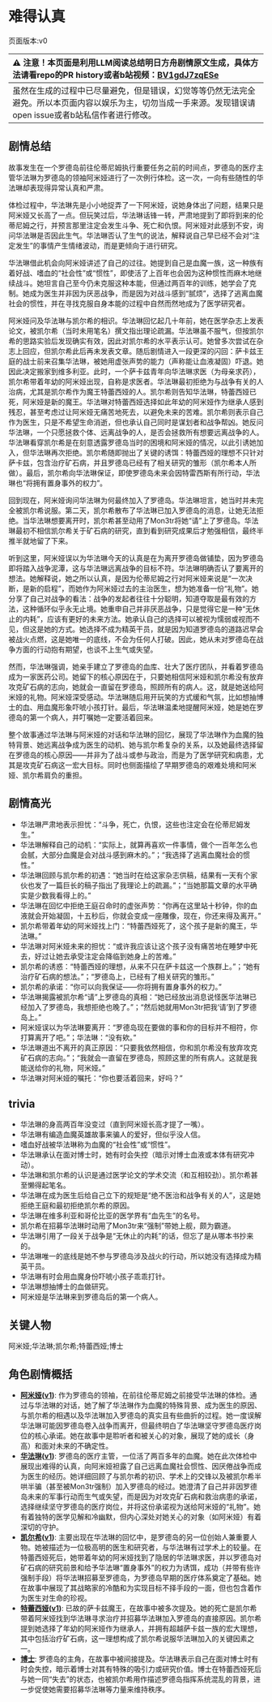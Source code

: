 # 难得认真
页面版本:v0
 

| :warning: 注意！本页面是利用LLM阅读总结明日方舟剧情原文生成，具体方法请看repo的PR history或者b站视频：[BV1gdJ7zqESe](https://www.bilibili.com/video/BV1gdJ7zqESe/)         |
|:----------------------------|
| 虽然在生成的过程中已尽量避免，但是错误，幻觉等等仍然无法完全避免。所以本页面内容以娱乐为主，切勿当成一手来源。发现错误请open issue或者b站私信作者进行修改。|



## 剧情总结
故事发生在一个罗德岛前往伦蒂尼姆执行重要任务之前的时间点，罗德岛的医疗主管华法琳为罗德岛的领袖阿米娅进行了一次例行体检。这一次，一向有些随性的华法琳却表现得异常认真和严肃。

体检过程中，华法琳先是小小地捉弄了一下阿米娅，说她身体出了问题，结果只是阿米娅又长高了一点。但玩笑过后，华法琳话锋一转，严肃地提到了即将到来的伦蒂尼姆之行，并预言那里注定会发生斗争、死亡和仇恨。阿米娅对此感到不安，询问华法琳是否因此生气。华法琳否认了生气的说法，解释说自己早已经不会对“注定发生”的事情产生情绪波动，而是更倾向于进行研究。

华法琳借此机会向阿米娅讲述了自己的过往。她提到自己是血魔一族，这一种族有着好战、嗜血的“社会性”或“惯性”，即使活了上百年也会因为这种惯性而麻木地继续战斗。她坦言自己至今仍未克服这种本能，但通过两百年的训练，她学会了克制。她成为医生并非因为厌恶战争，而是因为对战斗感到“腻烦”，选择了逃离血魔社会的惯性，并在寻找克服自身本能的过程中自然而然地成为了医学研究者。

阿米娅问及华法琳与凯尔希的相识。华法琳回忆起几十年前，她在医学杂志上发表论文，被凯尔希（当时未用笔名）撰文指出理论疏漏。华法琳虽不服气，但按凯尔希的思路实验后发现确实有效，因此对凯尔希的水平表示认可。她曾多次尝试在杂志上回应，但凯尔希此后再未发表文章。随后剧情进入一段更深的闪回：萨卡兹王庭的战士前来召集华法琳，被她用虚张声势的能力（声称能让血液凝固）吓退。她因此决定搬家到维多利亚。此时，一个萨卡兹青年向华法琳求医（为母亲求药），凯尔希带着年幼的阿米娅出现，自称是求医者。华法琳最初拒绝为与战争有关的人治病，尤其是凯尔希作为魔王特蕾西娅的人。凯尔希则告知华法琳，特蕾西娅已死，阿米娅是新的魔王。华法琳对特蕾西娅选择如此年幼的阿米娅作为继承人感到残忍，甚至考虑过让阿米娅无痛苦地死去，以避免未来的苦难。凯尔希则表示自己作为医生，只是不希望生命消逝，但也承认自己同时是谋划者和战争帮凶。她反问华法琳，一个只愿拯救个体、远离战争的人，是否会拯救所有想要远离战争的人。华法琳看穿凯尔希是在刻意透露罗德岛当时的困境和阿米娅的情况，以此引诱她加入，但华法琳再次拒绝。凯尔希随即抛出了关键的诱饵：特蕾西娅的理想不只针对萨卡兹，包含治疗矿石病，并且罗德岛已经有了相关研究的雏形（凯尔希本人所做）。最后，凯尔希向华法琳保证，即使罗德岛未来会因特雷西斯有所行动，华法琳也“将拥有置身事外的权力”。

回到现在，阿米娅询问华法琳为何最终加入了罗德岛。华法琳坦言，她当时并未完全被凯尔希说服。第二天，凯尔希散布了华法琳已加入罗德岛的消息，让她无法拒绝。当华法琳想要离开时，凯尔希甚至动用了Mon3tr将她“请”上了罗德岛。华法琳最初不相信凯尔希关于矿石病的研究，直到看到研究成果后才勉强相信，最终半推半就地留了下来。

听到这里，阿米娅误以为华法琳今天的认真是在为离开罗德岛做铺垫，因为罗德岛即将踏入战争泥潭，这与华法琳远离战争的目标不符。华法琳明确否认了要离开的想法。她解释说，她之所以认真，是因为伦蒂尼姆之行对阿米娅来说是“一次决断，是新的启程”，而她作为阿米娅过去的主治医生，想为她准备一份“礼物”。她分享了自己对战争的看法：战争的发起者往往十分聪明，知道夺取是最有效的方法，这种循环似乎永无止境。她重申自己并非厌恶战争，只是觉得它是一种“无休止的内耗”，应该有更好的未来方法。她承认自己的选择可以被视为懦弱或视而不见，但这是她的方式。她选择不成为精英干员，就是因为知道罗德岛的道路迟早会被战火点燃，这是她唯一的底线，不会为任何人打破。因此，她从未对罗德岛在战争方面的行动抱有期望，也谈不上生气或失望。

然而，华法琳强调，她亲手建立了罗德岛的血库、壮大了医疗团队，并看着罗德岛成为一家医药公司。她留下的核心原因在于，只要她相信阿米娅和凯尔希没有放弃攻克矿石病的志向，她就会一直留在罗德岛，照顾所有的病人。这，就是她送给阿米娅的礼物。阿米娅深受感动。华法琳随后用开玩笑的方式缓和气氛，比如想抽博士的血、用血魔形象吓唬小孩打针。最后，华法琳温柔地提醒阿米娅，她是她在罗德岛的第一个病人，并叮嘱她一定要活着回来。

整个故事通过华法琳与阿米娅的对话和华法琳的回忆，展现了华法琳作为血魔的独特背景、她远离战争成为医生的动机、她与凯尔希复杂的关系，以及她最终选择留在罗德岛的核心原因——并非为了战斗或参与政治，而是为了医学研究和病患，尤其是攻克矿石病这一宏大目标。同时也侧面描绘了早期罗德岛的艰难处境和阿米娅、凯尔希肩负的重担。
## 剧情高光
*   华法琳严肃地表示担忧：“斗争，死亡，仇恨，这些也注定会在伦蒂尼姆发生。”
*   华法琳解释自己的动机：“实际上，就算再喜欢一件事情，做个一百年怎么也会腻，大部分血魔是会对战斗感到麻木的。”；“我选择了逃离血魔社会的惯性。”
*   华法琳回顾与凯尔希的初遇：“她当时在给这家杂志供稿，结果有一天有个家伙也发了一篇巨长的稿子指出了我理论上的疏漏。”；“当她那篇文章的水平确实是少数我看得上的。”
*   华法琳在回忆中拒绝王庭召命时的虚张声势：“你再在这里站十秒钟，你的血液就会开始凝固，十五秒后，你就会变成一座雕像，现在，你还来得及离开。”
*   凯尔希带着年幼的阿米娅找上门：“特蕾西娅死了，这个孩子是新的魔王，华法琳。”
*   华法琳对阿米娅未来的担忧：“或许我应该让这个孩子没有痛苦地在睡梦中死去，好过让她去承受注定会降临到她身上的苦难。”
*   凯尔希的诱惑：“特蕾西娅的理想，从来不只在萨卡兹这一个族群上。”；“她有治疗矿石病的想法。”；“罗德岛上，已经有了相关研究的雏形。”
*   凯尔希的承诺：“你可以向我保证——你将拥有置身事外的权力。”
*   华法琳揭露被凯尔希“请”上罗德岛的真相：“她已经放出消息说怪医华法琳已经加入了罗德岛，我想拒绝也晚了。”；“然后她就用Mon3tr把我‘请’到了罗德岛上。”
*   阿米娅误以为华法琳要离开：“罗德岛现在要做的事和你的目标并不相符，你打算离开了吧。”；华法琳：“没有欸。”
*   华法琳道出不离开的真正原因：“只要我依然相信，你和凯尔希没有放弃攻克矿石病的志向。”；“我就会一直留在罗德岛，照顾这里的所有病人。这就是我能送给你的礼物，阿米娅。”
*   华法琳对阿米娅的嘱托：“你也要活着回来，好吗？”
## trivia
*   华法琳的身高两百年没变过（直到阿米娅长高才提了一嘴）。
*   华法琳有编造血魔英雄故事来骗人的爱好，但似乎没人信。
*   嗜血好战被华法琳称为血魔的“社会性”或“惯性”。
*   华法琳承认在面对博士时，她有时会失控（暗示对博士血液或本体有研究冲动）。
*   华法琳和凯尔希的认识是通过医学论文的学术交流（和互相较劲）。凯尔希甚至懒得起笔名。
*   华法琳在成为医生后给自己立下的规矩是“绝不医治和战争有关的人”，这是她拒绝王庭和最初拒绝凯尔希的原因。
*   华法琳在维多利亚和哥伦比亚的医学界有“血先生”的名号。
*   凯尔希在招募华法琳时动用了Mon3tr来“强制”带她上舰，颇为霸道。
*   华法琳引用了一段关于战争是“无休止的内耗”的话，但忘了是从哪本书抄来的。
*   华法琳唯一的底线是她不参与罗德岛涉及战火的行动，所以她没有选择成为精英干员。
*   华法琳有时会用血魔身份吓唬小孩子乖乖打针。
*   华法琳想抽博士的血做研究。
*   阿米娅是华法琳来到罗德岛后的第一个病人。
## 关键人物
阿米娅;华法琳;凯尔希;特蕾西娅;博士
## 角色剧情概括
-   **[阿米娅](../char_v3/char_002_amiya.md)([v1](../chars/char_002_amiya.md))**: 作为罗德岛的领袖，在前往伦蒂尼姆之前接受华法琳的体检。通过与华法琳的对话，她了解了华法琳作为血魔的特殊背景、成为医生的原因、与凯尔希的相遇以及华法琳加入罗德岛的真实且有些曲折的过程。她一度误解华法琳可能因罗德岛卷入战争而离开，但最终明白了华法琳坚守罗德岛医疗岗位的核心承诺。她在故事中是聆听者和被关心的对象，展现了她的成长（身高）和面对未来的不确定性。
-   **[华法琳](../char_v3/char_171_bldsk.md)([v1](../chars/char_171_bldsk.md))**: 罗德岛的医疗主管，一位活了两百多年的血魔。她在此次体检中展现出难得的认真，向阿米娅袒露了自己远离血魔社会惯性、因厌倦战争而成为医生的经历。她详细回顾了与凯尔希的初识、学术上的交锋以及被凯尔希半哄半骗（甚至被Mon3tr强制）加入罗德岛的经过。她澄清了自己并非因罗德岛未来的军事行动而生气或失望，而是因为对攻克矿石病和救治病患的承诺，选择继续坚守罗德岛的医疗岗位，并将这份承诺视为送给阿米娅的“礼物”。她有着独特的医学见解和冷幽默，但内心深处对她关心的对象（如阿米娅）有着深切的守护。
-   **[凯尔希](../char_v3/char_003_kalts.md)([v1](../chars/char_003_kalts.md))**: 主要出现在华法琳的回忆中，是罗德岛的另一位创始人兼重要人物。她被描述为一位极高明的医生和研究者，与华法琳有过学术上的较量。在特蕾西娅死后，她带着年幼的阿米娅找到了隐居的华法琳求医，并以罗德岛对矿石病的研究前景和给予华法琳“置身事外”的权力为诱饵，成功（并带有些许强制手段）将华法琳招募至罗德岛，为罗德岛早期的医疗体系奠定了基础。她在故事中展现了其战略家的冷酷和为实现目标不择手段的一面，但也包含着作为医生对生命的珍视。
-   **[特蕾西娅](../char_v3/extended_char_te_lei_xi_ya.md)([v1](../chars/extended_char_te_lei_xi_ya.md))**: 已故的萨卡兹魔王，在故事中被多次提及。她的死亡是凯尔希带着阿米娅找到华法琳寻求治疗并招募华法琳加入罗德岛的直接原因。凯尔希提到她选择了年幼的阿米娅作为继承人，并拥有超越萨卡兹一族的宏大理想，其中包括治疗矿石病，这一理想构成了凯尔希说服华法琳加入的关键因素之一。
-   **[博士](../char_v3/extended_char_bo_shi.md)**: 罗德岛的主角，在故事中被间接提及。华法琳表示自己在面对博士时有时会失控，暗示着博士对其有特殊的吸引力或研究价值。博士在特蕾西娅死后与她一同“失去”的状态，也被凯尔希用作描述罗德岛指挥系统混乱的背景，进一步促使她需要招募华法琳等力量来维持秩序。